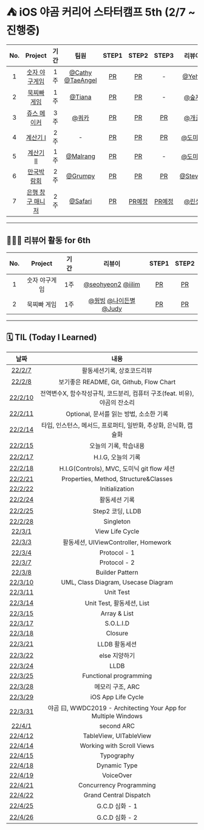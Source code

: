 # ⛺ iOS️ 야곰 커리어 스타터캠프 5th (2/7 ~ 진행중)

|No.|Project|기간|팀원|STEP1|STEP2|STEP3|리뷰어|
|:---:|:---:|:---:|:---:|:---:|:---:|:---:|:---:|
|1|[숫자 야구게임](https://github.com/yagom-academy/ios-number-baseball/tree/5_donnie)|1주|[@Cathy](https://github.com/cathy171) [@TaeAngel](https://github.com/Taeangel)|[PR](https://github.com/yagom-academy/ios-number-baseball/pull/82)|[PR](https://github.com/yagom-academy/ios-number-baseball/pull/92)|-|[@Yeha](https://github.com/ye-ha)|
|2|[묵찌빠 게임](https://github.com/westeastyear/ios-rock-paper-scissors)|1주|[@Tiana](https://github.com/Kim-TaeHyun-A)|[PR](https://github.com/yagom-academy/ios-rock-paper-scissors/pull/111)|[PR](https://github.com/yagom-academy/ios-rock-paper-scissors/pull/121)|-|[@숲재](https://github.com/forestjae)|
|3|[쥬스 메이커](https://github.com/yagom-academy/ios-juice-maker/tree/5_donnie)|3주|[@쿼카](https://github.com/Quokkaaa)|[PR](https://github.com/yagom-academy/ios-juice-maker/pull/187)|[PR](https://github.com/yagom-academy/ios-juice-maker/pull/199)|[PR](https://github.com/yagom-academy/ios-juice-maker/pull/212)|[@개굴](https://github.com/yoo-kie)|
|4|[계산기 I](https://github.com/westeastyear/ios-calculator-app/tree/STEP3)|2주|-|[PR](https://github.com/yagom-academy/ios-calculator-app/pull/175)|[PR](https://github.com/yagom-academy/ios-calculator-app/pull/195)|[PR](https://github.com/yagom-academy/ios-calculator-app/pull/211)|[@도미닉](https://github.com/AppleCEO)|
|5|[계산기 II](https://github.com/yagom-academy/ios-calculator-app/tree/ic_5_donnie)|1주|[@Malrang](https://github.com/malrang-malrang)|[PR](https://github.com/yagom-academy/ios-calculator-app/pull/220)|[PR](https://github.com/yagom-academy/ios-calculator-app/pull/229)|-|[@도미닉](https://github.com/AppleCEO)|
|6|[만국박람회](https://github.com/westeastyear/ios-exposition-universelle)|2주|[@Grumpy](https://github.com/grumpy-sw)|[PR](https://github.com/yagom-academy/ios-exposition-universelle/pull/139)|[PR](https://github.com/yagom-academy/ios-exposition-universelle/pull/151)|[PR](https://github.com/yagom-academy/ios-exposition-universelle/pull/163)|[@Steven](https://github.com/stevenkim18)|
|7|[은행 창구 매니저](https://github.com/westeastyear/ios-bank-manager)|2주|[@Safari](https://github.com/saafaaari)|[PR](https://github.com/yagom-academy/ios-bank-manager/pull/148)|[PR예정]()|[PR예정]()|[@린생](https://github.com/jungseungyeo)|

---

## 🧑🏻‍🏫 리뷰어 활동 for 6th
|No.|Project|기간|리뷰이|STEP1|STEP2|
|:---:|:---:|:---:|:---:|:---:|:---:|
|1|숫자 야구게임|1주|[@seohyeon2](https://github.com/seohyeon2) [@iilim](https://github.com/iilim)|[PR](https://github.com/yagom-academy/ios-number-baseball/pull/101)|[PR](https://github.com/yagom-academy/ios-number-baseball/pull/110)|
|2|묵찌빠 게임|1주|[@웡빙](https://github.com/wongbingg) [@나이든별](https://github.com/radiantchoi) [@Judy](https://github.com/Judy-999)|[PR](https://github.com/yagom-academy/ios-rock-paper-scissors/pull/130)|[PR](https://github.com/yagom-academy/ios-rock-paper-scissors/pull/140)|
---

## 🗓 TIL (Today I Learned)
|날짜|내용|
|:---:|:---:|
|[22/2/7](https://github.com/westeastyear/iOS_yagom_careerStater_camp/blob/main/TIL/22:2:7_TIL.md)|활동세션기록, 상호코드리뷰|
|[22/2/8](https://github.com/westeastyear/iOS_yagom_careerStater_camp/blob/main/TIL/22:2:8_TIL.md)|보기좋은 README, Git, Github, Flow Chart|
|[22/2/10](https://github.com/westeastyear/iOS_yagom_careerStater_camp/blob/main/TIL/22:2:10_TIL.md)|전역변수X, 함수작성규칙, 코드분리, 컴퓨터 구조(feat. 비유), 야곰의 잔소리|
|[22/2/11](https://github.com/westeastyear/iOS_yagom_careerStater_camp/blob/main/TIL/22:2:11_TIL.md)|Optional, 문서를 읽는 방법, 소소한 기록|
|[22/2/14](https://github.com/westeastyear/iOS_yagom_careerStater_camp/blob/main/TIL/22:2:14_TIL.md)|타입, 인스턴스, 메서드, 프로퍼티, 일반화, 추상화, 은닉화, 캡슐화|
|[22/2/15](https://github.com/westeastyear/iOS_yagom_careerStater_camp/blob/main/TIL/22:2:15_TIL.md)|오늘의 기록, 학습내용|
|[22/2/17](https://github.com/westeastyear/iOS_yagom_careerStater_camp/blob/main/TIL/22:2:17_TIL.md)|H.I.G, 오늘의 기록|
|[22/2/18](https://github.com/westeastyear/iOS_yagom_careerStater_camp/blob/main/TIL/22:2:18_TIL.md)|H.I.G(Controls), MVC, 도미닉 git flow 세션|
|[22/2/21](https://github.com/westeastyear/iOS_yagom_careerStater_camp/blob/main/TIL/22:2:21_TIL.md)|Properties, Method, Structure&Classes|
|[22/2/22](https://github.com/westeastyear/iOS_yagom_careerStater_camp/blob/main/TIL/22:2:22_TIL.md)|Initialization|
|[22/2/24](https://github.com/westeastyear/iOS_yagom_careerStater_camp/blob/main/TIL/22:2:24_TIL.md)|활동세션 기록|
|[22/2/25](https://github.com/westeastyear/iOS_yagom_careerStater_camp/blob/main/TIL/22:2:25_TIL.md)|Step2 코딩, LLDB|
|[22/2/28](https://github.com/westeastyear/iOS_yagom_careerStater_camp/blob/main/TIL/22:2:28_TIL.md)|Singleton|
|[22/3/1](https://github.com/westeastyear/iOS_yagom_careerStater_camp/blob/main/TIL/22:3:1_TIL.md)|View Life Cycle|
|[22/3/3](https://github.com/westeastyear/iOS_yagom_careerStater_camp/blob/main/TIL/22:3:3_TIL.md)|활동세션, UIViewController, Homework|
|[22/3/4](https://github.com/westeastyear/iOS_yagom_careerStater_camp/blob/main/TIL/22:3:4_TIL.md)|Protocol - 1|
|[22/3/7](https://github.com/westeastyear/iOS_yagom_careerStater_camp/blob/main/TIL/22:3:7_TIL.md)|Protocol - 2|
|[22/3/8](https://github.com/westeastyear/iOS_yagom_careerStater_camp/blob/main/TIL/22:3:8_TIL.md)|Builder Pattern|
|[22/3/10](https://github.com/westeastyear/iOS_yagom_careerStater_camp/blob/main/TIL/22:3:10_TIL.md)|UML, Class Diagram, Usecase Diagram|
|[22/3/11](https://github.com/westeastyear/iOS_yagom_careerStater_camp/blob/main/TIL/22:3:11_TIL.md)|Unit Test|
|[22/3/14](https://github.com/westeastyear/iOS_yagom_careerStater_camp/blob/main/TIL/22:3:14_TIL.md)|Unit Test, 활동세션, List|
|[22/3/15](https://github.com/westeastyear/iOS_yagom_careerStater_camp/blob/main/TIL/22:3:15_TIL.md)|Array & List|
|[22/3/17](https://github.com/westeastyear/iOS_yagom_careerStater_camp/blob/main/TIL/22:3:17_TIL.md)|S.O.L.I.D|
|[22/3/18](https://github.com/westeastyear/iOS_yagom_careerStater_camp/blob/main/TIL/22:3:18_TIL.md)|Closure|
|[22/3/21](https://github.com/westeastyear/iOS_yagom_careerStater_camp/blob/main/TIL/22:3:21_TIL.md)|LLDB 활동세션|
|[22/3/22](https://github.com/westeastyear/iOS_yagom_careerStater_camp/blob/main/TIL/22:3:22_TIL.md)|else 지양하기|
|[22/3/24](https://github.com/westeastyear/iOS_yagom_careerStater_camp/blob/main/TIL/22:3:24_TIL.md)|LLDB|
|[22/3/25](https://github.com/westeastyear/iOS_yagom_careerStater_camp/blob/main/TIL/22:3:25_TIL.md)|Functional programming|
|[22/3/28](https://github.com/westeastyear/iOS_yagom_careerStater_camp/blob/main/TIL/22:3:28_TIL.md)|메모리 구조, ARC|
|[22/3/29](https://github.com/westeastyear/iOS_yagom_careerStater_camp/blob/main/TIL/22:3:29_TIL.md)|iOS App Life Cycle|
|[22/3/31](https://github.com/westeastyear/iOS_yagom_careerStater_camp/blob/main/TIL/22:3:31_TIL.md)|야곰 曰, WWDC2019 - Architecting Your App for Multiple Windows|
|[22/4/1](https://github.com/westeastyear/iOS_yagom_careerStater_camp/blob/main/TIL/22:4:1_TIL.md)|second ARC|
|[22/4/12](https://github.com/westeastyear/iOS_yagom_careerStater_camp/blob/main/TIL/22:4:12_TIL.md)|TableView, UITableView|
|[22/4/14](https://github.com/westeastyear/iOS_yagom_careerStater_camp/blob/main/TIL/22:4:14_TIL.md)|Working with Scroll Views|
|[22/4/15](https://github.com/westeastyear/iOS_yagom_careerStater_camp/blob/main/TIL/22:4:15_TIL.md)|Typography|
|[22/4/18](https://github.com/westeastyear/iOS_yagom_careerStater_camp/blob/main/TIL/22:4:18_TIL.md)|Dynamic Type|
|[22/4/19](https://github.com/westeastyear/iOS_yagom_careerStater_camp/blob/main/TIL/22:4:19_TIL.md)|VoiceOver|
|[22/4/21](https://github.com/westeastyear/iOS_yagom_careerStater_camp/blob/main/TIL/22:4:21_TIL.md)|Concurrency Programming|
|[22/4/22](https://github.com/westeastyear/iOS_yagom_careerStater_camp/blob/main/TIL/22:4:22_TIL.md)|Grand Central Dispatch|
|[22/4/25](https://github.com/westeastyear/iOS_yagom_careerStater_camp/blob/main/TIL/22:4:25_TIL.md)|G.C.D 심화 - 1|
|[22/4/26](https://github.com/westeastyear/iOS_yagom_careerStater_camp/blob/main/TIL/22:4:26_TIL.md)|G.C.D 심화 - 2|
